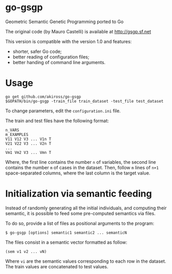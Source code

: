# go-gsgp
Geometric Semantic Genetic Programming ported to Go

The original code (by Mauro Castelli) is available at http://gsgp.sf.net

This version is compatible with the version 1.0 and features:

 - shorter, safer Go code;
 - better reading of configuration files;
 - better handing of command line arguments.

# Usage

    go get github.com/akiross/go-gsgp
	$GOPATH/bin/go-gsgp -train_file train_dataset -test_file test_dataset

To change parameters, edit the `configuration.ini` file.

The train and test files have the following format:

    n_VARS
	m_EXAMPLES
	V11 V12 V3 ... V1n T
	V21 V22 V3 ... V2n T
	...
	Vm1 Vm2 V3 ... Vmn T

Where, the first line contains the number `n` of variables, the second line
contains the number `m` of cases in the dataset. Then, follow `m` lines of
`n+1` space-separated columns, where the last column is the target value.

# Initialization via semantic feeding

Instead of randomly generating all the initial individuals, and computing
their semantic, it is possible to feed some pre-computed semantics via files.

To do so, provide a list of files as positional arguments to the program:

    $ go-gsgp [options] semantic1 semantic2 ... semanticN

The files consist in a semantic vector formatted as follow:

    (sem v1 v2 ... vN)

Where `vi` are the semantic values corresponding to each row in the dataset.
The train values are concatenated to test values.

